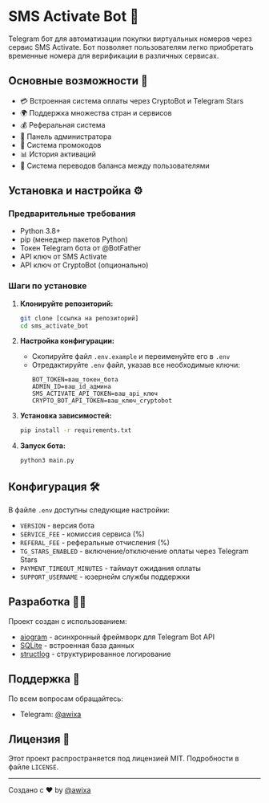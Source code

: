 # SMS Activate Bot 🤖

Telegram бот для автоматизации покупки виртуальных номеров через сервис SMS Activate. Бот позволяет пользователям легко приобретать временные номера для верификации в различных сервисах.

## Основные возможности 🚀

- 💳 Встроенная система оплаты через CryptoBot и Telegram Stars
- 🌍 Поддержка множества стран и сервисов
- 💰 Реферальная система
- 👤 Панель администратора
- 🎯 Система промокодов
- 📊 История активаций
- 💱 Система переводов баланса между пользователями

## Установка и настройка ⚙️

### Предварительные требования

- Python 3.8+
- pip (менеджер пакетов Python)
- Токен Telegram бота от @BotFather
- API ключ от SMS Activate
- API ключ от CryptoBot (опционально)

### Шаги по установке

1. **Клонируйте репозиторий:**
   ```bash
   git clone [ссылка на репозиторий]
   cd sms_activate_bot
   ```

2. **Настройка конфигурации:**
   - Скопируйте файл `.env.example` и переименуйте его в `.env`
   - Отредактируйте `.env` файл, указав все необходимые ключи:
     ```env
     BOT_TOKEN=ваш_токен_бота
     ADMIN_ID=ваш_id_админа
     SMS_ACTIVATE_API_TOKEN=ваш_api_ключ
     CRYPTO_BOT_API_TOKEN=ваш_ключ_cryptobot
     ```

3. **Установка зависимостей:**
   ```bash
   pip install -r requirements.txt
   ```

4. **Запуск бота:**
   ```bash
   python3 main.py
   ```

## Конфигурация 🛠

В файле `.env` доступны следующие настройки:

- `VERSION` - версия бота
- `SERVICE_FEE` - комиссия сервиса (%)
- `REFERAL_FEE` - реферальные отчисления (%)
- `TG_STARS_ENABLED` - включение/отключение оплаты через Telegram Stars
- `PAYMENT_TIMEOUT_MINUTES` - таймаут ожидания оплаты
- `SUPPORT_USERNAME` - юзернейм службы поддержки

## Разработка 👨‍💻

Проект создан с использованием:
- [aiogram](https://docs.aiogram.dev/) - асинхронный фреймворк для Telegram Bot API
- [SQLite](https://www.sqlite.org/) - встроенная база данных
- [structlog](https://www.structlog.org/) - структурированное логирование

## Поддержка 🤝

По всем вопросам обращайтесь:
- Telegram: [@awixa](https://t.me/awixa)

## Лицензия 📝

Этот проект распространяется под лицензией MIT. Подробности в файле `LICENSE`.

---
Создано с ❤️ by [@awixa](https://t.me/awixa)